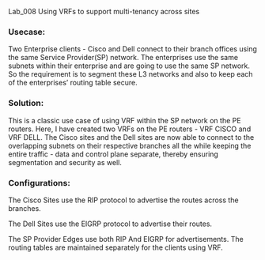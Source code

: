 Lab_008 Using VRFs to support multi-tenancy across sites

### Usecase:

Two Enterprise clients - Cisco and Dell connect to their branch offices using the same Service Provider(SP) network. The enterprises use the same subnets within their enterprise and are going to use the same SP network. So the requirement is to segment these L3 networks and also to keep each of the enterprises’ routing table secure. 

### Solution:

This is a classic use case of using VRF within the SP network on the PE routers. Here, I have created two VRFs on the PE routers - VRF CISCO and VRF DELL. The Cisco sites and the Dell sites are now able to connect to the overlapping subnets on their respective branches all the while keeping the entire traffic - data and control plane separate, thereby ensuring segmentation and security as well.

### Configurations:

The Cisco Sites use the RIP protocol to advertise the routes across the branches.

The Dell Sites use the EIGRP protocol to advertise their routes.

The SP Provider Edges use both RIP And EIGRP for advertisements. The routing tables are maintained separately for the clients using VRF.
